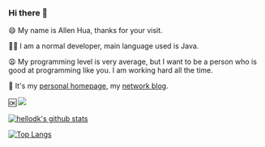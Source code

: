 ### Hi there 👋

😄️ My name is Allen Hua, thanks for your visit.

🙏🏻 I am a normal developer, main language used is Java.

😩️ My programming level is very average, but I want to be a person who is good at programming like you. I am working hard all the time.

👀️ It's my [personal homepage](https://hellodk.com), my [network blog](https://hellodk.cn).

🆗️️ ![](https://komarev.com/ghpvc/?username=hellodk34&color=brightgreen)

[![hellodk's github stats](https://github-readme-stats.vercel.app/api?username=hellodk34)](https://github.com/anuraghazra/github-readme-stats)

[![Top Langs](https://github-readme-stats.vercel.app/api/top-langs/?username=hellodk34)](https://github.com/anuraghazra/github-readme-stats)

<!--
**hellodk34/hellodk34** is a ✨ _special_ ✨ repository because its `README.md` (this file) appears on your GitHub profile.

Here are some ideas to get you started:

- 🔭 I’m currently working on ...
- 🌱 I’m currently learning ...
- 👯 I’m looking to collaborate on ...
- 🤔 I’m looking for help with ...
- 💬 Ask me about ...
- 📫 How to reach me: ...
- 😄 Pronouns: ...
- ⚡ Fun fact: ...
-->

